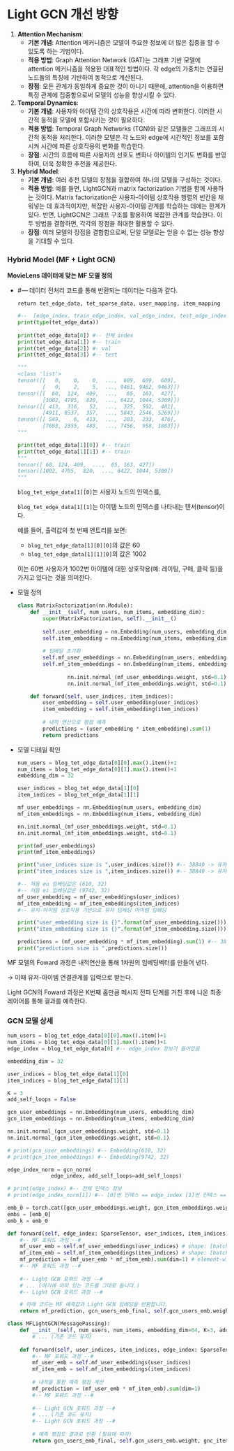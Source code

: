# Light GCN  개선 방향

1. **Attention Mechanism**:
    - **기본 개념**: Attention 메커니즘은 모델이 주요한 정보에 더 많은 집중을 할 수 있도록 하는 기법이다.
    - **적용 방법**: Graph Attention Network (GAT)는 그래프 기반 모델에 attention 메커니즘을 적용한 대표적인 방법이다. 각 edge의 가중치는 연결된 노드들의 특징에 기반하여 동적으로 계산된다.
    - **장점**: 모든 관계가 동일하게 중요한 것이 아니기 때문에, attention을 이용하면 특정 관계에 집중함으로써 모델의 성능을 향상시킬 수 있다.
2. **Temporal Dynamics**:
    - **기본 개념**: 사용자와 아이템 간의 상호작용은 시간에 따라 변화한다. 이러한 시간적 동적을 모델에 포함시키는 것이 필요하다.
    - **적용 방법**: Temporal Graph Networks (TGN)와 같은 모델들은 그래프의 시간적 동적을 처리한다. 이러한 모델은 각 노드와 edge에 시간적인 정보를 포함시켜 시간에 따른 상호작용의 변화를 학습한다.
    - **장점**: 시간의 흐름에 따른 사용자의 선호도 변화나 아이템의 인기도 변화를 반영하여, 더욱 정확한 추천을 제공한다.
3. **Hybrid Model**:
    - **기본 개념**: 여러 추천 모델의 장점을 결합하여 하나의 모델을 구성하는 것이다.
    - **적용 방법**: 예를 들면, LightGCN과 matrix factorization 기법을 함께 사용하는 것이다. Matrix factorization은 사용자-아이템 상호작용 행렬의 빈칸을 채워넣는 데 효과적이지만, 복잡한 사용자-아이템 관계를 학습하는 데에는 한계가 있다. 반면, LightGCN은 그래프 구조를 활용하여 복잡한 관계를 학습한다. 이 두 방법을 결합하면, 각각의 장점을 최대한 활용할 수 있다.
    - **장점**: 여러 모델의 장점을 결합함으로써, 단일 모델로는 얻을 수 없는 성능 향상을 기대할 수 있다.

### **Hybrid Model (MF + Light GCN)**

**MovieLens 데이터에 맞는 MF 모델 정의**

- #— 데이터 전처리 코드를 통해 반환되는 데이터는 다음과 같다.
    
    `return tet_edge_data, tet_sparse_data, user_mapping, item_mapping`
    
    ```python
    #--  [edge_index, train_edge_index, val_edge_index, test_edge_index]
    print(type(tet_edge_data))
     
    print(tet_edge_data[0]) #-- 전체 index
    print(tet_edge_data[1]) #-- train
    print(tet_edge_data[2]) #- val 
    print(tet_edge_data[3]) #-- test
    
    """
    <class 'list'>
    tensor([[   0,    0,    0,  ...,  609,  609,  609],
            [   0,    2,    5,  ..., 9461, 9462, 9463]])
    tensor([[  60,  124,  409,  ...,   65,  163,  427],
            [1002, 4705,  820,  ..., 6422, 1044, 5309]])
    tensor([[ 413,  316,   52,  ...,  325,  592,  481],
            [4911, 8537,  357,  ..., 5843, 2546, 5269]])
    tensor([[ 549,    6,  413,  ...,  203,  233,  476],
            [7693, 2355,  483,  ..., 7456,  958, 1883]])
    """
    
    print(tet_edge_data[1][0]) #-- train
    print(tet_edge_data[1][1]) #-- train
    """
    tensor([ 60, 124, 409,  ...,  65, 163, 427])
    tensor([1002, 4705,  820,  ..., 6422, 1044, 5309])
    """
    ```
    
    `blog_tet_edge_data[1][0]`는 사용자 노드의 인덱스를,
    
    `blog_tet_edge_data[1][1]`는 아이템 노드의 인덱스를 나타내는 텐서(tensor)이다.
    
    예를 들어, 출력값의 첫 번째 엔트리를 보면:
    
    - `blog_tet_edge_data[1][0][0]`의 값은 60
    - `blog_tet_edge_data[1][1][0]`의 값은 1002
    
    이는 60번 사용자가 1002번 아이템에 대한 상호작용(예: 레이팅, 구매, 클릭 등)을 가지고 있다는 것을 의미한다.
    
- 모델 정의
    
    ```python
    class MatrixFactorization(nn.Module):
        def __init__(self, num_users, num_items, embedding_dim):
            super(MatrixFactorization, self).__init__()
            
            self.user_embedding = nn.Embedding(num_users, embedding_dim)
            self.item_embedding = nn.Embedding(num_items, embedding_dim)
            
            # 임베딩 초기화
            self.mf_user_embeddings = nn.Embedding(num_users, embedding_dim)
            self.mf_item_embeddings = nn.Embedding(num_items, embedding_dim)
    		    
    				nn.init.normal_(mf_user_embeddings.weight, std=0.1)
    				nn.init.normal_(mf_item_embeddings.weight, std=0.1)
    
        def forward(self, user_indices, item_indices):
            user_embedding = self.user_embedding(user_indices)
            item_embedding = self.item_embedding(item_indices)
            
            # 내적 연산으로 평점 예측
            predictions = (user_embedding * item_embedding).sum(1)
            return predictions
    ```
    
- 모델 디테일 확인
    
    ```python
    num_users = blog_tet_edge_data[0][0].max().item()+1
    num_items = blog_tet_edge_data[0][1].max().item()+1
    embedding_dim = 32
    
    user_indices = blog_tet_edge_data[1][0]
    item_indices = blog_tet_edge_data[1][1]
    
    mf_user_embeddings = nn.Embedding(num_users, embedding_dim)
    mf_item_embeddings = nn.Embedding(num_items, embedding_dim)
    
    nn.init.normal_(mf_user_embeddings.weight, std=0.1)
    nn.init.normal_(mf_item_embeddings.weight, std=0.1)
    
    print(mf_user_embeddings)
    print(mf_item_embeddings)
    
    print("user_indices size is ",user_indices.size()) #-- 38840 -> 유저-아이템 상호작용 횟수 
    print("item_indices size is ",item_indices.size()) #-- 38840 -> 유저-아이템 상호작용 횟수 
    
    #-- 처음 eu 임베딩값은 (610, 32)
    #-- 처음 ei 임베딩값은 (9742, 32)
    mf_user_embedding = mf_user_embeddings(user_indices)
    mf_item_embedding = mf_item_embeddings(item_indices)
    #-- 유저-아이템 상호작용 기반으로 유저 임베딩 아이템 임베딩
    
    print("user_embedding size is {}".format(mf_user_embedding.size())) #-- [38840, 32]
    print("item_embedding size is {}".format(mf_item_embedding.size())) #-- [38840, 32]
    
    predictions = (mf_user_embedding * mf_item_embedding).sum(1) #-- 38840 1차원으로
    print("predictions size is ",predictions.size())
    ```
    

MF 모델의 Foward 과정은 내적연산을 통해 1차원의 임베딩벡터를 만들어 낸다.

→ 이때 유저-아이템 연결관계를 입력으로 받는다.

Light GCN의 Foward  과정은 K번째 홉만큼 메시지 전파 단계를 거친 후에 나온 최종 레이어를 통해 결과를 예측한다.

### GCN 모델 상세

```python
num_users = blog_tet_edge_data[0][0].max().item()+1
num_items = blog_tet_edge_data[0][1].max().item()+1
edge_index = blog_tet_edge_data[0] #-- edge_index 정보가 들어있음

embedding_dim = 32

user_indices = blog_tet_edge_data[1][0]
item_indices = blog_tet_edge_data[1][1]

K = 3
add_self_loops = False

gcn_user_embeddings = nn.Embedding(num_users, embedding_dim)
gcn_item_embeddings = nn.Embedding(num_items, embedding_dim)

nn.init.normal_(gcn_user_embeddings.weight, std=0.1)
nn.init.normal_(gcn_item_embeddings.weight, std=0.1)

# print(gcn_user_embeddings) #-- Embedding(610, 32)
# print(gcn_item_embeddings) #-- Embedding(9742, 32)

edge_index_norm = gcn_norm(
              edge_index, add_self_loops=add_self_loops)

# print(edge_index) #-- 전체 인덱스 정보
# print(edge_index_norm[1]) #-- [0]번 인덱스 == edge_index [1]번 인덱스 == 정규화된 텐서값

emb_0 = torch.cat([gcn_user_embeddings.weight, gcn_item_embeddings.weight]) # E^0
embs = [emb_0]
emb_k = emb_0
```

```python
def forward(self, edge_index: SparseTensor, user_indices, item_indices):
    #-- MF 포워드 과정 --# 
    mf_user_emb = self.mf_user_embeddings(user_indices) # shape: [batch_size, embedding_dim]
    mf_item_emb = self.mf_item_embeddings(item_indices) # shape: [batch_size, embedding_dim]
    mf_prediction = (mf_user_emb * mf_item_emb).sum(dim=1) # element-wise multiplication and sum
    #-- MF 포워드 과정 --#
    
    #-- Light GCN 포워드 과정 --#
    # ... (여기에 이미 있는 코드를 그대로 둡니다.)
    #-- Light GCN 포워드 과정 --#

    # 아래 코드는 MF 예측값과 Light GCN 임베딩을 반환합니다.
    return mf_prediction, gcn_users_emb_final, self.gcn_users_emb.weight, gnc_items_emb_final, self.gnc_items_emb.weight
```

```python
class MFLightGCN(MessagePassing):
    def __init__(self, num_users, num_items, embedding_dim=64, K=3, add_self_loops=False):
        # ... (기존 코드 유지)
          
    def forward(self, user_indices, item_indices, edge_index: SparseTensor):
        #-- MF 포워드 과정 --# 
        mf_user_emb = self.mf_user_embeddings(user_indices)
        mf_item_emb = self.mf_item_embeddings(item_indices)
        
        # 내적을 통한 예측 평점 계산
        mf_prediction = (mf_user_emb * mf_item_emb).sum(dim=1)
        #-- MF 포워드 과정 --#
        
        #-- Light GCN 포워드 과정 --#
        # ... (기존 코드 유지)
        #-- Light GCN 포워드 과정 --#
        
        # 예측 평점도 결과로 반환 (필요에 따라)
        return gcn_users_emb_final, self.gcn_users_emb.weight, gnc_items_emb_final, self.gnc_items_emb.weight, mf_prediction
```